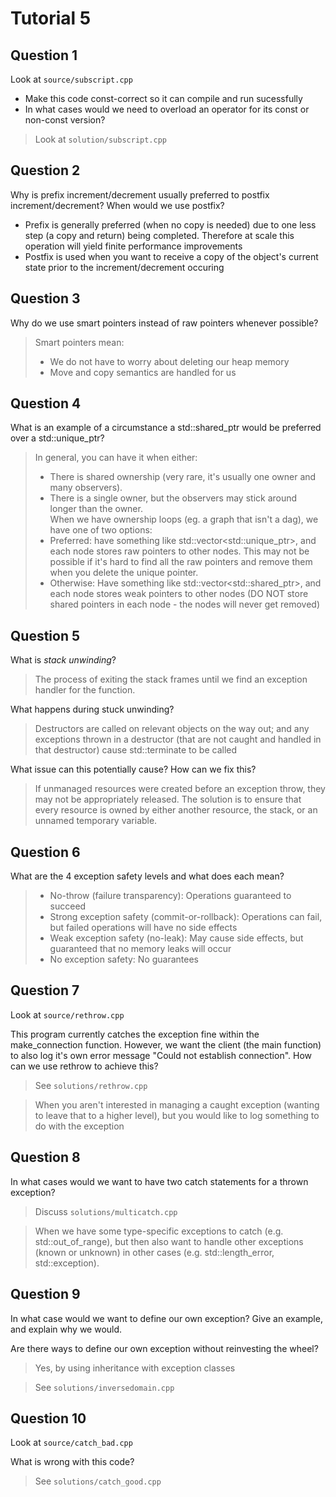 # Tutorial 5

## Question 1

Look at `source/subscript.cpp`

* Make this code const-correct so it can compile and run sucessfully
* In what cases would we need to overload an operator for its const or non-const version?

> Look at `solution/subscript.cpp`

## Question 2

Why is prefix increment/decrement usually preferred to postfix increment/decrement? When would we use postfix?

* Prefix is generally preferred (when no copy is needed) due to one less step (a copy and return) being completed. Therefore at scale this operation will yield finite performance improvements
* Postfix is used when you want to receive a copy of the object's current state prior to the increment/decrement occuring

## Question 3

Why do we use smart pointers instead of raw pointers whenever possible?

> Smart pointers mean:
> * We do not have to worry about deleting our heap memory
> * Move and copy semantics are handled for us

## Question 4

What is an example of a circumstance a std::shared_ptr<T> would be preferred over a std::unique_ptr<T>?

> In general, you can have it when either:
> * There is shared ownership (very rare, it's usually one owner and many observers).
> * There is a single owner, but the observers may stick around longer than the owner.    
> When we have ownership loops (eg. a graph that isn't a dag), we have one of two options:
> * Preferred: have something like std::vector<std::unique_ptr<Node>>, and each node stores raw pointers to other nodes. This may not be possible if it's hard to find all the raw pointers and remove them when you delete the unique pointer.
> * Otherwise: Have something like std::vector<std::shared_ptr<Node>>, and each node stores weak pointers to other nodes (DO NOT store shared pointers in each node - the nodes will never get removed)

## Question 5

What is *stack unwinding*?

> The process of exiting the stack frames until we find an exception handler for the function.
  
What happens during stuck unwinding?

> Destructors are called on relevant objects on the way out; and any exceptions thrown in a destructor (that are not caught and handled in that destructor) cause std::terminate to be called

What issue can this potentially cause? How can we fix this?

> If unmanaged resources were created before an exception throw, they may not be appropriately released. The solution is to ensure that every resource is owned by either another resource, the stack, or an unnamed temporary variable.

## Question 6

What are the 4 exception safety levels and what does each mean?

> * No-throw (failure transparency): Operations guaranteed to succeed
> * Strong exception safety (commit-or-rollback): Operations can fail, but failed operations will have no side effects
> * Weak exception safety (no-leak): May cause side effects, but guaranteed that no memory leaks will occur
> * No exception safety: No guarantees

## Question 7

Look at `source/rethrow.cpp`

This program currently catches the exception fine within the make_connection function. However, we want the client (the main function) to also log it's own error message "Could not establish connection". How can we use rethrow to achieve this?

> See `solutions/rethrow.cpp`

> When you aren't interested in managing a caught exception (wanting to leave that to a higher level), but you would like to log something to do with the exception

## Question 8

In what cases would we want to have two catch statements for a thrown exception?

> Discuss `solutions/multicatch.cpp`

> When we have some type-specific exceptions to catch (e.g. std::out_of_range), but then also want to handle other exceptions (known or unknown) in other cases (e.g. std::length_error, std::exception).

## Question 9

In what case would we want to define our own exception? Give an example, and explain why we would.

Are there ways to define our own exception without reinvesting the wheel?

> Yes, by using inheritance with exception classes

> See `solutions/inversedomain.cpp`

## Question 10

Look at `source/catch_bad.cpp`

What is wrong with this code?

> See `solutions/catch_good.cpp`